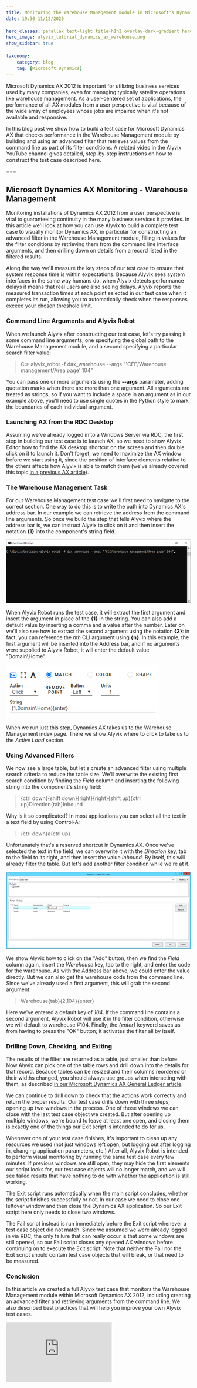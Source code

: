 ```yaml
---
title: Monitoring the Warehouse Management module in Microsoft's Dynamics AX
date: 19:30 11/12/2020

hero_classes: parallax text-light title-h1h2 overlay-dark-gradient hero-large
hero_image: alyvix_tutorial_dynamics_ax_warehouse.png
show_sidebar: true

taxonomy:
    category: blog
    tag: [Microsoft Dynamics]
---
```



Microsoft Dynamics AX 2012 is important for utilizing business services used by many companies, even for managing typically satellite operations like warehouse management. As a user-centered set of applications, the performance of all AX modules from a user perspective is vital because of the wide array of employees whose jobs are impaired when it's not available and responsive.

In this blog post we show how to build a test case for Microsoft Dynamics AX that checks performance in the Warehouse Management module by building and using an advanced filter that retrieves values from the command line as part of its filter conditions. A related video in the Alyvix YouTube channel gives detailed, step-by-step instructions on how to construct the test case described here.

===


## Microsoft Dynamics AX Monitoring - Warehouse Management

Monitoring installations of Dynamics AX 2012 from a user perspective is vital to guaranteeing continuity in the many business services it provides. In this article we'll look at how you can use Alyvix to build a complete test case to visually monitor Dynamics AX, in particular for constructing an advanced filter in the Warehouse Management module, filling in values for the filter conditions by retrieving them from the command line interface arguments, and then drilling down on details from a record listed in the filtered results.

Along the way we'll measure the key steps of our test case to ensure that system response time is within expectations. Because Alyvix sees system interfaces in the same way humans do, when Alyvix detects performance delays it means that real users are also seeing delays. Alyvix reports the measured transaction times at each point selected in our test case when it completes its run, allowing you to automatically check when the responses exceed your chosen threshold limit.


### Command Line Arguments and Alyvix Robot

When we launch Alyvix after constructing our test case, let's try passing it some command line arguments, one specifying the global path to the Warehouse Management module, and a second specifying a particular search filter value:

> C:\> alyvix_robot -f dax_warehouse --args "'CEE/Warehouse management/Area page' 104"

You can pass one or more arguments using the **--args** parameter, adding quotation marks when there are more than one argument. All arguments are treated as strings, so if you want to include a space in an argument as in our example above, you'll need to use single quotes in the Python style to mark the boundaries of each individual argument.


### Launching AX from the RDC Desktop

Assuming we've already logged in to a Windows Server via RDC, the first step in building our test case is to launch AX, so we need to show Alyvix Editor how to find the AX desktop shortcut on the screen and then double click on it to launch it. Don't forget, we need to maximize the AX window before we start using it, since the position of interface elements relative to the others affects how Alyvix is able to match them (we've already covered this topic [in a previous AX article](https://www.alyvix.com/blog/20200917_dynamics_ax)).


### The Warehouse Management Task

For our Warehouse Management test case we'll first need to navigate to the correct section. One way to do this is to write the path into Dynamics AX's address bar. In our example we can retrieve the address from the command line arguments. So once we build the step that tells Alyvix where the address bar is, we can instruct Alyvix to click on it and then insert the notation **{1}** into the component's string field.

![Command prompt with robot call and arguments](alyvix_tutorial_dynamics_ax_warehouse_01.png)

When Alyvix Robot runs the test case, it will extract the first argument and insert the argument in place of the **{1}** in the string. You can also add a default value by inserting a comma and a value after the number. Later on we'll also see how to extract the second argument using the notation **{2}**: in fact, you can reference the *nth* CLI argument using **{n}**. In this example, the first argument will be inserted into the Address bar, and if no arguments were supplied to Alyvix Robot, it will enter the default value "Domain\\Home":

![Component options and the string field](alyvix_tutorial_dynamics_ax_warehouse_02.png)

When we run just this step, Dynamics AX takes us to the Warehouse Management index page. There we show Alyvix where to click to take us to the *Active Load* section.


### Using Advanced Filters

We now see a large table, but let's create an advanced filter using multiple search criteria to reduce the table size. We'll overwrite the existing first search condition by finding the *Field* column and inserting the following string into the component's string field:

> {ctrl down}{shift down}{right}{right}{shift up}{ctrl up}Direction{tab}Inbound

Why is it so complicated? In most applications you can select all the text in a text field by using Control-A:

> {ctrl down}a{ctrl up}

Unfortunately that's a reserved shortcut in Dynamics AX. Once we've selected the text in the field, we can overwrite it with the *Direction* key, tab to the field to its right, and then insert the value *Inbound*. By itself, this will already filter the table. But let's add another filter condition while we're at it.

![The advanced filter](alyvix_tutorial_dynamics_ax_warehouse_03.png)

We show Alyvix how to click on the "Add" button, then we find the *Field* column again, insert the *Warehouse* key, tab to the right, and enter the code for the warehouse. As with the Address bar above, we could enter the value directly. But we can also get the warehouse code from the command line. Since we've already used a first argument, this will grab the second argument:

> Warehouse{tab}{2,104}{enter}

Here we've entered a default key of *104*. If the command line contains a second argument, Alyvix Robot will use it in the filter condition, otherwise we will default to warehouse \#104. Finally, the *{enter}* keyword saves us from having to press the "OK" button; it activates the filter all by itself.


### Drilling Down, Checking, and Exiting

The results of the filter are returned as a table, just smaller than before. Now Alyvix can pick one of the table rows and drill down into the details for that record. Because tables can be resized and their columns reordered or their widths changed, you should always use groups when interacting with them, as described [in our Microsoft Dynamics AX General Ledger article](https://www.alyvix.com/blog/20201021_dynamics_ax_ledger).

We can continue to drill down to check that the actions work correctly and return the proper results. Our test case drills down with three steps, opening up two windows in the process. One of those windows we can close with the last test case object we created. But after opening up multiple windows, we're bound to leave at least one open, and closing them is exactly one of the things our Exit script is intended to do for us.

Whenever one of your test case finishes, it's important to clean up any resources we used (not just windows left open, but logging out after logging in, changing application parameters, etc.) After all, Alyvix Robot is intended to perform visual monitoring by running the same test case every few minutes. If previous windows are still open, they may hide the first elements our script looks for, our test case objects will no longer match, and we will see failed results that have nothing to do with whether the application is still working.

The Exit script runs automatically when the main script concludes, whether the script finishes successfully or not. In our case we need to close one leftover window and then close the Dynamics AX application. So our Exit script here only needs to close two windows.

The Fail script instead is run immediately before the Exit script whenever a test case object did not match. Since we assumed we were already logged in via RDC, the only failure that can really occur is that some windows are still opened, so our Fail script closes any opened AX windows before continuing on to execute the Exit script. Note that neither the Fail nor the Exit script should contain test case objects that will break, or that need to be measured.


### Conclusion

In this article we created a full Alyvix test case that monitors the Warehouse Management module within Microsoft Dynamics AX 2012, including creating an advanced filter and retrieving arguments from the command line. We also described best practices that will help you improve your own Alyvix test cases.

<iframe width="288" height="162" src="https://www.youtube.com/embed/vGNgr7LJkm0?color=white&rel=0" frameborder="0" allow="accelerometer; autoplay; encrypted-media; gyroscope; picture-in-picture" allowfullscreen></iframe>
